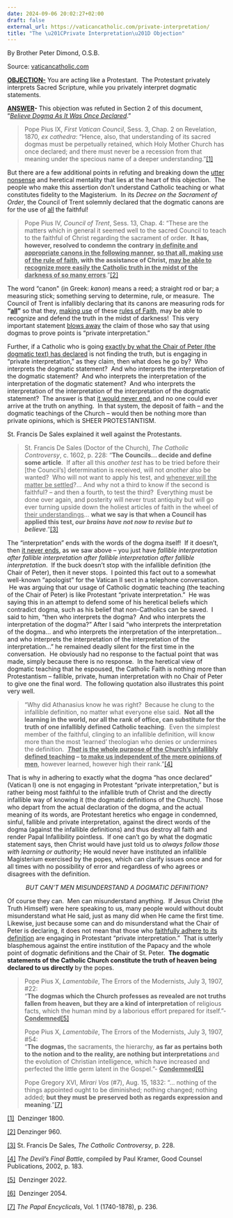 ```yaml
---
date: 2024-09-06 20:02:27+02:00
draft: false
external_url: https://vaticancatholic.com/private-interpretation/
title: "The \u201CPrivate Interpretation\u201D Objection"
---
```





By Brother Peter Dimond, O.S.B.

Source: [vaticancatholic.com](https://vaticancatholic.com/private-interpretation/)

<div class="quotation-red">

<p><strong><u>OBJECTION-</u></strong> You are acting like a Protestant.  The Protestant privately interprets Sacred Scripture, while you privately interpret dogmatic statements.</p>
</div>

<p><strong><u>ANSWER</u>- </strong>This objection was refuted in Section 2 of this document, “<a href="https://vaticancatholic.com/believe-dogma-as-once-declared/"><em>Believe Dogma As It Was Once Declared</em></a>.”</p>

<blockquote>

<p>Pope Pius IX, <em>First Vatican Council</em>, Sess. 3, Chap. 2 on Revelation, 1870, <em>ex cathedra</em>: “Hence, also, that understanding of its sacred dogmas must be perpetually retained, which Holy Mother Church has once declared; and there must never be a recession from that meaning under the specious name of a deeper understanding.”<a href="#_edn1" name="_ednref1">[1]</a></p>

</blockquote>
<p>But there are a few additional points in refuting and breaking down the <u>utter nonsense</u> and heretical mentality that lies at the heart of this objection.  The people who make this assertion don’t understand Catholic teaching or what constitutes fidelity to the Magisterium.  In its <em>Decree on the Sacrament of Order</em>, the Council of Trent solemnly declared that the dogmatic canons are for the use of <u>all</u> the faithful!</p>
<blockquote>
<p>Pope Pius IV, <em>Council of Trent</em>, Sess. 13, Chap. 4: “These are the matters which in general it seemed well to the sacred Council to teach to the faithful of Christ regarding the sacrament of order.  <strong>It has, however, resolved to condemn the contrary</strong> <strong><u>in definite and appropriate canons in the following manner</u></strong><strong>,</strong> <strong><u>so that all, making use of the rule of faith</u></strong><strong>, with the assistance of Christ, <u>may be able to recognize more easily the Catholic truth in the midst of the darkness of so many errors</u></strong>.”<a href="#_edn2" name="_ednref2">[2]</a></p>
</blockquote>
<p>The word “canon" (in Greek: <em>kanon</em>) means a reed; a straight rod or bar; a measuring stick; something serving to determine, rule, or measure.  The Council of Trent is infallibly declaring that its canons are measuring rods for <strong>“<u>all</u>”</strong> so that they, <u>making use</u> of these <u>rules of Faith,</u> may be able to recognize and defend the truth in the midst of darkness!  This very important statement <u>blows away</u> the claim of those who say that using dogmas to prove points is “private interpretation.” </p>
<p>Further, if a Catholic who is going <u>exactly by what the Chair of Peter (the dogmatic text) has declared</u> is not finding the truth, but is engaging in “private interpretation,” as they claim, then what does he go by?  Who interprets the dogmatic statement?  And who interprets the interpretation of the dogmatic statement?  And who interprets the interpretation of the interpretation of the dogmatic statement?  And who interprets the interpretation of the interpretation of the interpretation of the dogmatic statement?  The answer is that <u>it would never end,</u> and no one could ever arrive at the truth on anything.  In that system, the deposit of faith – and the dogmatic teachings of the Church – would then be nothing more than private opinions, which is SHEER PROTESTANTISM. </p>
<p>St. Francis De Sales explained it well against the Protestants.</p>
<blockquote>
<p>St. Francis De Sales (Doctor of the Church), <em>The Catholic Controversy</em>, c. 1602, p. 228: “<strong>The Councils… decide and define some article</strong>.  If after all this <em>another test</em> has to be tried before their [the Council’s] determination is received, will not <em>another</em> also be wanted?  Who will not want to apply his test, and <u>whenever will the matter be settled</u>?... And why not a third to know if the second is faithful? – and then a fourth, to test the third?  Everything must be done over again, and posterity will never trust antiquity but will go ever turning upside down the holiest articles of faith in the wheel of <u>their understandings</u>… <strong>what we say is that when a Council has applied this test, <em>our brains have not now to revise but to believe</em></strong>.”<a href="#_edn3" name="_ednref3">[3]</a> </p>
</blockquote>
<p>The “interpretation” ends with the words of the dogma itself!  If it doesn’t, then <u>it never ends</u>, as we saw above – you just have <em>fallible interpretation after fallible interpretation after fallible interpretation after fallible interpretation</em>.  If the buck doesn’t stop with the infallible definition (the Chair of Peter), then it never stops.  I pointed this fact out to a somewhat well-known “apologist” for the Vatican II sect in a telephone conversation.  He was arguing that our usage of Catholic dogmatic teaching (the teaching of the Chair of Peter) is like Protestant “private interpretation.”  He was saying this in an attempt to defend some of his heretical beliefs which contradict dogma, such as his belief that non-Catholics can be saved.  I said to him, “then who interprets the dogma?  And who interprets the interpretation of the dogma?” After I said “who interprets the interpretation of the dogma… and who interprets the interpretation of the interpretation… and who interprets the interpretation of the interpretation of the interpretation…” he remained deadly silent for the first time in the conversation.  He obviously had no response to the factual point that was made, simply because there is no response.  In the heretical view of dogmatic teaching that he espoused, the Catholic Faith is nothing more than Protestantism – fallible, private, human interpretation with no Chair of Peter to give one the final word.  The following quotation also illustrates this point very well.</p>
<blockquote>
<p>“Why did Athanasius know he was right?  Because he clung to the infallible definition, no matter what everyone else said.  <strong>Not all the learning in the world, nor all the rank of office, can substitute for the truth of one infallibly defined Catholic teaching</strong>.  Even the simplest member of the faithful, clinging to an infallible definition, will know more than the most ‘learned’ theologian who denies or undermines the definition.  <strong><em><u>That</u></em><u> is the whole purpose of the Church’s infallibly defined teaching</u> – <u>to make us independent of the mere opinions of men</u></strong>, however learned, however high their rank.”<a href="#_edn4" name="_ednref4">[4]</a></p>
</blockquote>
<p>That is why in adhering to exactly what the dogma “has once declared” (Vatican I) one is not engaging in Protestant “private interpretation,” but is rather being most faithful to the infallible truth of Christ and the directly infallible way of knowing it (the dogmatic definitions of the Church).  Those who depart from the actual declaration of the dogma, and the actual meaning of its words, are Protestant heretics who engage in condemned, sinful, fallible and private interpretation, against the direct words of the dogma (against the infallible definitions) and thus destroy all faith and render Papal Infallibility pointless.  If one can’t go by what the dogmatic statement says, then Christ would have just told us to <em>always follow those with learning or authority</em>; He would never have instituted an infallible Magisterium exercised by the popes, which can clarify issues once and for all times with no possibility of error and regardless of who agrees or disagrees with the definition.</p>
<p style="text-align: center;"><em>BUT CAN’T MEN MISUNDERSTAND A DOGMATIC DEFINITION?</em></p>
<p>Of course they can.  Men can misunderstand anything.  If Jesus Christ (the Truth Himself) were here speaking to us, many people would without doubt misunderstand what He said, just as many did when He came the first time.  Likewise, just because some can and do misunderstand what the Chair of Peter is declaring, it does not mean that those who <u>faithfully adhere to its definition</u> are engaging in Protestant “private interpretation.”  That is utterly blasphemous against the entire institution of the Papacy and the whole point of dogmatic definitions and the Chair of St. Peter.  <strong>The dogmatic statements of the Catholic Church constitute the truth of heaven being declared to us directly </strong>by the popes. </p>
<blockquote>
<p>Pope Pius X, <em>Lamentabile</em>, The Errors of the Modernists, July 3, 1907, #22:<br />“<strong>The dogmas which the Church professes as revealed are not truths fallen from heaven, but they are a kind of interpretation</strong> of religious facts, which the human mind by a laborious effort prepared for itself.”- <strong><u>Condemned</u></strong><a href="#_edn5" name="_ednref5">[5]</a></p>
<p>Pope Pius X, <em>Lamentabile</em>, The Errors of the Modernists, July 3, 1907, #54:<br />“<strong>The dogmas, </strong>the sacraments, the hierarchy, <strong>as far as pertains both to the notion and to the reality, are nothing but interpretations </strong>and the evolution of Christian intelligence, which have increased and perfected the little germ latent in the Gospel.”- <strong><u>Condemned</u></strong><a href="#_edn6" name="_ednref6">[6]</a></p>
<p>Pope Gregory XVI, <em>Mirari Vos</em> (#7), Aug. 15, 1832: “… nothing of the things appointed ought to be diminished; nothing changed; nothing added; <strong>but they must be preserved both as regards expression and meaning</strong>.”<a href="#_edn7" name="_ednref7">[7]</a></p>
</blockquote>

<div class="footnotes">
<div>
<p><a href="#_ednref1" name="_edn1">[1]</a>  Denzinger 1800.</p>
</div>
<div>
<p><a href="#_ednref2" name="_edn2">[2]</a> Denzinger 960.</p>
</div>
<div>
<p><a href="#_ednref3" name="_edn3">[3]</a> St. Francis De Sales, <em>The Catholic Controversy</em>, p. 228.</p>
</div>
<div>
<p><a href="#_ednref4" name="_edn4">[4]</a> <em>The Devil’s Final Battle</em>, compiled by Paul Kramer, Good Counsel Publications, 2002, p. 183.</p>
</div>
<div>
<p><a href="#_ednref5" name="_edn5">[5]</a>  Denzinger 2022.</p>
</div>
<div>
<p><a href="#_ednref6" name="_edn6">[6]</a>  Denzinger 2054.</p>
</div>
<div>
<p><a href="#_ednref7" name="_edn7">[7]</a> <em>The Papal Encyclicals</em>, Vol. 1 (1740-1878), p. 236.</p>
</div>
</div>
</div>

